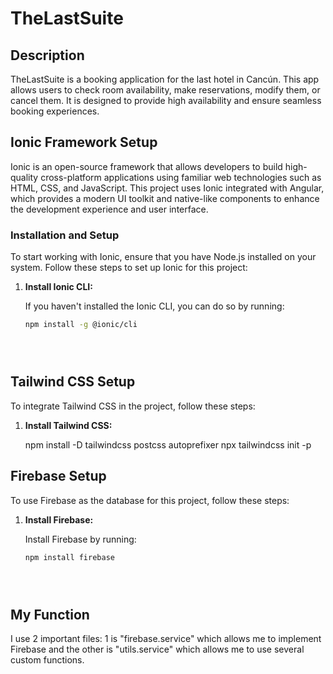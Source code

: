 
# TheLastSuite

## Description
TheLastSuite is a booking application for the last hotel in Cancún. This app allows users to check room availability, make reservations, modify them, or cancel them. It is designed to provide high availability and ensure seamless booking experiences.

## Ionic Framework Setup

Ionic is an open-source framework that allows developers to build high-quality cross-platform applications using familiar web technologies such as HTML, CSS, and JavaScript. This project uses Ionic integrated with Angular, which provides a modern UI toolkit and native-like components to enhance the development experience and user interface.

### Installation and Setup

To start working with Ionic, ensure that you have Node.js installed on your system. Follow these steps to set up Ionic for this project:

1. **Install Ionic CLI:**

   If you haven't installed the Ionic CLI, you can do so by running:

   ```bash
   npm install -g @ionic/cli
   
   
   
   

## Tailwind CSS Setup

To integrate Tailwind CSS in the project, follow these steps:

1. **Install Tailwind CSS:**
   
   npm install -D tailwindcss postcss autoprefixer
   npx tailwindcss init -p





## Firebase Setup

To use Firebase as the database for this project, follow these steps:

1. **Install Firebase:**

   Install Firebase by running:

   ```bash
   npm install firebase





## My  Function 

I use 2 important files: 1 is "firebase.service" which allows me to implement Firebase and the other is "utils.service" which allows me to use several custom functions.